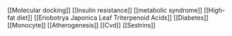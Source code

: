 [[Molecular docking]]
[[Insulin resistance]]
[[metabolic syndrome]]
[[High-fat diet]]
[[Eriobotrya Japonica Leaf Triterpenoid Acids]]
[[Diabetes]]
[[Monocyte]]
[[Atherogenesis]]
[[Cvd]]
[[Sestrins]]
